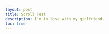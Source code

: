```yaml
---
layout: post
title: Scroll Test
description: I'm in love with my girlfriend.
toc: true
---
```


<!DOCTYPE html>
<html lang="en">
<head>
    <meta charset="UTF-8">
    <meta name="viewport" content="width=device-width, initial-scale=1.0">
    <title>Top-Down Scrolling Game</title>
    <style>
        body {
            margin: 0;
            overflow: hidden;
        }
        canvas {
            display: block;
            background-color: #87CEEB; /* Sky blue background */
        }
    </style>
</head>
<body>
    <canvas id="gameCanvas"></canvas>
    <script>
        const canvas = document.getElementById("gameCanvas");
        const ctx = canvas.getContext("2d");
        // Set canvas size to fill the screen
        canvas.width = window.innerWidth;
        canvas.height = window.innerHeight;
        // Player settings
        const cam = {
            x: 0,
            y: 0
        };
        const player = {
            x: canvas.width / 2,
            y: canvas.height / 2,
            width: 50,
            height: 50,
            speed: 4
        };
        // Background settings
        const background = {
            x: 0,
            y: 0,
            width: canvas.width * 2,
            height: canvas.height * 2
        };
        // Player movement
        let keys = {};
        window.addEventListener("keydown", (e) => {
            keys[e.key] = true;
        });
        window.addEventListener("keyup", (e) => {
            keys[e.key] = false;
        });
        // Update the game state
        function update() {
            if (keys["ArrowUp"] || keys["w"]) player.y -= player.speed;
            if (keys["ArrowDown"] || keys["s"]) player.y += player.speed;
            if (keys["ArrowLeft"] || keys["a"]) player.x -= player.speed;
            if (keys["ArrowRight"] || keys["d"]) player.x += player.speed;
            // Scroll Background
            cam.x += 0.05 * (player.x-cam.x);
            cam.y += 0.05 * (player.y-cam.y);
            // draw
            render();
        };
        // Draw everything
        function render() {
            // Draw the background
            ctx.clearRect(0, 0, canvas.width, canvas.height); // Clear previous frame
            ctx.fillStyle = "#87CEEB"; // Sky blue
            ctx.fillRect(background.x, background.y, background.width, background.height);
            // Draw the player
            ctx.fillStyle = "red";
            ctx.fillRect(player.x-cam.x, player.y-cam.y, player.width, player.height);
        };
        // Game loop
        function gameLoop() {
            update();
            requestAnimationFrame(gameLoop);
        };
        // Start the game
        gameLoop();
    </script>
</body>
</html>
